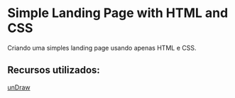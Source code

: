 <h1>Simple Landing Page with HTML and CSS</h1>
 Criando uma simples landing page usando apenas HTML e CSS.


<h2> Recursos utilizados: </h2>

<a href='https://undraw.co/search'>unDraw</a> 